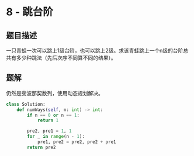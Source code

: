 # 8 - 跳台阶

## 题目描述
一只青蛙一次可以跳上1级台阶，也可以跳上2级。求该青蛙跳上一个n级的台阶总共有多少种跳法（先后次序不同算不同的结果）。

## 题解
仍然是斐波那契数列，使用动态规划解决。

```python
class Solution:
    def numWays(self, n: int) -> int:
        if n == 0 or n == 1:
            return 1

        pre2, pre1 = 1, 1
        for _ in range(n - 1):
            pre1, pre2 = pre2, pre2 + pre1
        return pre2
```